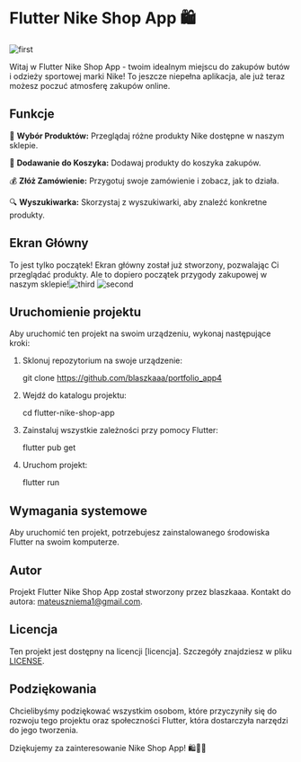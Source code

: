 
# Flutter Nike Shop App 🛍️
![first](https://github.com/blaszkaaa/portfolio_app4/assets/58654924/29a81e54-4e68-4086-914c-4c102245a7d3)


Witaj w Flutter Nike Shop App - twoim idealnym miejscu do zakupów butów i odzieży sportowej marki Nike! To jeszcze niepełna aplikacja, ale już teraz możesz poczuć atmosferę zakupów online.

## Funkcje

👟 **Wybór Produktów:** Przeglądaj różne produkty Nike dostępne w naszym sklepie.

🛒 **Dodawanie do Koszyka:** Dodawaj produkty do koszyka zakupów.

💰 **Złóż Zamówienie:** Przygotuj swoje zamówienie i zobacz, jak to działa.

🔍 **Wyszukiwarka:** Skorzystaj z wyszukiwarki, aby znaleźć konkretne produkty.

## Ekran Główny

To jest tylko początek! Ekran główny został już stworzony, pozwalając Ci przeglądać produkty. Ale to dopiero początek przygody zakupowej w naszym sklepie!![third](https://github.com/blaszkaaa/portfolio_app4/assets/58654924/c19cec64-e34a-42c8-bfe7-8372e5aa59c7)
![second](https://github.com/blaszkaaa/portfolio_app4/assets/58654924/2bc0c16d-4d39-4f39-b0da-41b6803051d4)


## Uruchomienie projektu

Aby uruchomić ten projekt na swoim urządzeniu, wykonaj następujące kroki:

1. Sklonuj repozytorium na swoje urządzenie:
   
   git clone https://github.com/blaszkaaa/portfolio_app4
   

2. Wejdź do katalogu projektu:
   
   cd flutter-nike-shop-app
   

3. Zainstaluj wszystkie zależności przy pomocy Flutter:
   
   flutter pub get
   

4. Uruchom projekt:
   
   flutter run
   

## Wymagania systemowe

Aby uruchomić ten projekt, potrzebujesz zainstalowanego środowiska Flutter na swoim komputerze.

## Autor

Projekt Flutter Nike Shop App został stworzony przez blaszkaaa. Kontakt do autora: mateuszniema1@gmail.com.

## Licencja

Ten projekt jest dostępny na licencji [licencja]. Szczegóły znajdziesz w pliku [LICENSE](LICENSE).

## Podziękowania

Chcielibyśmy podziękować wszystkim osobom, które przyczyniły się do rozwoju tego projektu oraz społeczności Flutter, która dostarczyła narzędzi do jego tworzenia.

Dziękujemy za zainteresowanie Nike Shop App! 🛍️👟💪
